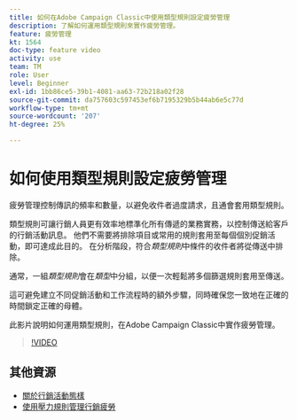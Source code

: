 ```yaml
---
title: 如何在Adobe Campaign Classic中使用類型規則設定疲勞管理
description: 了解如何運用類型規則來實作疲勞管理。
feature: 疲勞管理
kt: 1564
doc-type: feature video
activity: use
team: TM
role: User
level: Beginner
exl-id: 1bb86ce5-39b1-4081-aa63-72b218a02f28
source-git-commit: da757603c597453ef6b7195329b5b44ab6e5c77d
workflow-type: tm+mt
source-wordcount: '207'
ht-degree: 25%

---
```


# 如何使用類型規則設定疲勞管理

疲勞管理控制傳訊的頻率和數量，以避免收件者過度請求，且通會套用類型規則。

類型規則可讓行銷人員更有效率地標準化所有傳遞的業務實務，以控制傳送給客戶的行銷活動訊息。 他們不需要將排除項目或常用的規則套用至每個個別促銷活動，即可達成此目的。 在分析階段，符合&#x200B;*類型規則*&#x200B;中條件的收件者將從傳送中排除。

通常，一組&#x200B;*類型規則*&#x200B;會在&#x200B;*類型*&#x200B;中分組，以便一次輕鬆將多個篩選規則套用至傳送。

這可避免建立不同促銷活動和工作流程時的額外步驟，同時確保您一致地在正確的時間鎖定正確的母體。

此影片說明如何運用類型規則，在Adobe Campaign Classic中實作疲勞管理。

>[!VIDEO](https://video.tv.adobe.com/v/25090?quality=12)

## 其他資源

* [關於行銷活動態樣](https://docs.adobe.com/content/help/en/campaign-classic/using/orchestrating-campaigns/campaign-optimization/about-campaign-typologies.html)
* [使用壓力規則管理行銷疲勞](https://docs.adobe.com/content/help/en/campaign-classic/using/orchestrating-campaigns/campaign-optimization/pressure-rules.html)
